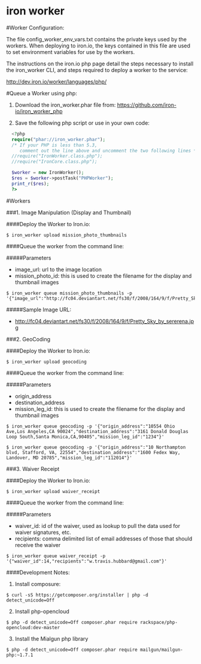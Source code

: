iron worker
===========

#Worker Configuration:

The file config_worker_env_vars.txt contains the private keys used by the workers. When deploying to iron.io, the keys contained in this file are used to set environment variables for use by the workers.

The instructions on the iron.io php page detail the steps necessary to install the iron_worker CLI, and steps required to deploy a worker to the service:

http://dev.iron.io/worker/languages/php/

#Queue a Worker using php:

1. Download the iron_worker.phar file from: https://github.com/iron-io/iron_worker_php

2. Save the following php script or use in your own code:

```php
  <?php
  require("phar://iron_worker.phar");
  /* If your PHP is less than 5.3,
     comment out the line above and uncomment the two following lines */
  //require("IronWorker.class.php");
  //require("IronCore.class.php");

  $worker = new IronWorker();
  $res = $worker->postTask("PHPWorker");
  print_r($res);
  ?>
```
#Workers

###1. Image Manipulation (Display and Thumbnail)

####Deploy the Worker to Iron.io:

```
$ iron_worker upload mission_photo_thumbnails
```

####Queue the worker from the command line:

#####Parameters
- image_url: url to the image location
- mission_photo_id: this is used to create the filename for the display and thumbnail images

```
$ iron_worker queue mission_photo_thumbnails -p '{"image_url":"http://fc04.deviantart.net/fs30/f/2008/164/9/f/Pretty_Sky_by_sererena.jpg","mission_photo_id":"1234"}'
```


#####Sample Image URL:

- http://fc04.deviantart.net/fs30/f/2008/164/9/f/Pretty_Sky_by_sererena.jpg


###2. GeoCoding

####Deploy the Worker to Iron.io:

```
$ iron_worker upload geocoding
```

####Queue the worker from the command line:

#####Parameters
- origin_address
- destination_address
- mission_leg_id: this is used to create the filename for the display and thumbnail images

```
$ iron_worker queue geocoding -p '{"origin_address":"10554 Ohio Ave,Los Angeles,CA 90024","destination_address":"3161 Donald Douglas Loop South,Santa Monica,CA,90405","mission_leg_id":"1234"}'
```

```
$ iron_worker queue geocoding -p '{"origin_address":"10 Northampton blvd, Stafford, VA, 22554","destination_address":"1600 Fedex Way, Landover, MD 20785","mission_leg_id":"112014"}'
```

###3. Waiver Receipt

####Deploy the Worker to Iron.io:

```
$ iron_worker upload waiver_receipt
```

####Queue the worker from the command line:

#####Parameters
- waiver_id: id of the waiver, used as lookup to pull the data used for waiver signatures, etc.
- recipients: comma delimited list of email addresses of those that should receive the waiver

```
$ iron_worker queue waiver_receipt -p '{"waiver_id":14,"recipients":"w.travis.hubbard@gmail.com"}'
```

####Development Notes:

1. Install composure:

```ShellSession
$ curl -sS https://getcomposer.org/installer | php -d detect_unicode=Off
```

2. Install php-opencloud

```ShellSession
$ php -d detect_unicode=Off composer.phar require rackspace/php-opencloud:dev-master
```

3. Install the Mialgun php library

```ShellSession
$ php -d detect_unicode=Off composer.phar require mailgun/mailgun-php:~1.7.1
```
